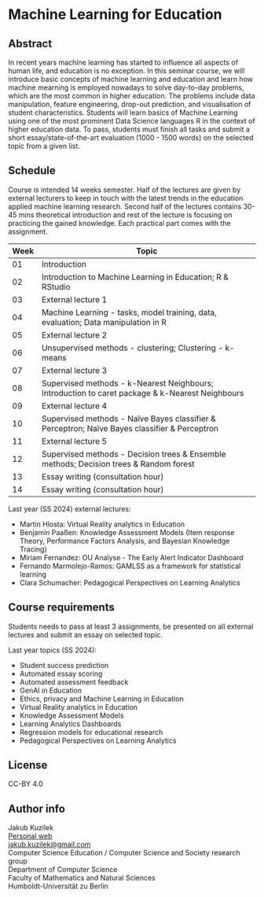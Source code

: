 # Machine Learning for Education

## Abstract
In recent years machine learning has started to influence all aspects of human life, and education is no exception. In this seminar course, we will introduce basic concepts of machine learning and education and learn how machine mearning is employed nowadays to solve day-to-day problems, which are the most common in higher education. The problems include data manipulation, feature engineering, drop-out prediction, and visualisation of student characteristics. Students will learn basics of Machine Learning using one of the most prominent Data Science languages R in the context of higher education data. To pass, students must finish all tasks and submit a short essay/state-of-the-art evaluation (1000 - 1500 words) on the selected topic from a given list.

## Schedule
Course is intended 14 weeks semester. Half of the lectures are given by external lecturers to keep in touch with the latest trends in the education applied machine learning research. Second half of the lectures contains 30-45 mins theoretical introduction and rest of the lecture is focusing on practicing the gained knowledge. Each practical part comes with the assignment.


|Week | Topic                                                                                          |                                                 
|-----|------------------------------------------------------------------------------------------------|
|01   | Introduction                                                                                   |
|02   | Introduction to Machine Learning in Education; R & RStudio                                     |
|03   | External lecture 1                                                                             |
|04   | Machine Learning - tasks, model training, data, evaluation; Data manipulation in R             |
|05   | External lecture 2                                                                             |
|06   | Unsupervised methods - clustering; Clustering - k-means                                        |
|07   | External lecture 3                                                                             |
|08   | Supervised methods - k-Nearest Neighbours; Introduction to caret package & k-Nearest Neighbours| 
|09   | External lecture 4                                                                             |
|10   | Supervised methods - Naïve Bayes classifier & Perceptron; Naïve Bayes classifier & Perceptron  | 
|11   | External lecture 5                                                                             |
|12   | Supervised methods - Decision trees & Ensemble methods; Decision trees & Random forest         |
|13   | Essay writing (consultation hour)                                                              |
|14   | Essay writing (consultation hour)                                                              |

Last year (SS 2024) external lectures: 

- Martin Hlosta: Virtual Reality analytics in Education
- Benjamin Paaßen: Knowledge Assessment Models (Item response Theory, Performance Factors Analysis, and Bayesian Knowledge Tracing)
- Miriam Fernandez: OU Analyse - The Early Alert Indicator Dashboard
- Fernando Marmolejo-Ramos: GAMLSS as a framework for statistical learning
- Clara Schumacher: Pedagogical Perspectives on Learning Analytics

## Course requirements

Students needs to pass at least 3 assignments, be presented on all external lectures and submit an essay on selected topic.

Last year topics (SS 2024):

- Student success prediction
- Automated essay scoring
- Automated assessment feedback
- GenAI in Education
- Ethics, privacy and Machine Learning in Education
- Virtual Reality analytics in Education
- Knowledge Assessment Models
- Learning Analytics Dashboards
- Regression models for educational research
- Pedagogical Perspectives on Learning Analytics


## License

CC-BY 4.0

## Author info

Jakub Kuzilek \
[Personal web](jakubkuzilek.github.io) \
jakub.kuzilek@gmail.com \
Computer Science Education / Computer Science and Society research group \
Department of Computer Science \
Faculty of Mathematics and Natural Sciences \
Humboldt-Universität zu Berlin
